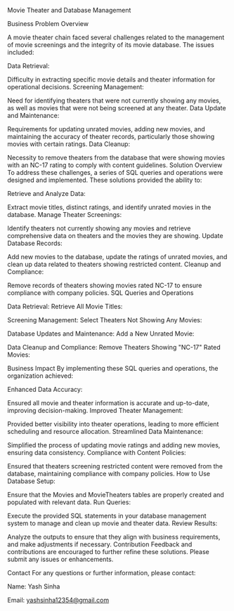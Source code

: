 Movie Theater and Database Management

Business Problem Overview

A movie theater chain faced several challenges related to the management of movie screenings and the integrity of its movie database. The issues included:

Data Retrieval:

Difficulty in extracting specific movie details and theater information for operational decisions. Screening Management:

Need for identifying theaters that were not currently showing any movies, as well as movies that were not being screened at any theater. Data Update and Maintenance:

Requirements for updating unrated movies, adding new movies, and maintaining the accuracy of theater records, particularly those showing movies with certain ratings. Data Cleanup:

Necessity to remove theaters from the database that were showing movies with an NC-17 rating to comply with content guidelines. Solution Overview To address these challenges, a series of SQL queries and operations were designed and implemented. These solutions provided the ability to:

Retrieve and Analyze Data:

Extract movie titles, distinct ratings, and identify unrated movies in the database. Manage Theater Screenings:

Identify theaters not currently showing any movies and retrieve comprehensive data on theaters and the movies they are showing. Update Database Records:

Add new movies to the database, update the ratings of unrated movies, and clean up data related to theaters showing restricted content. Cleanup and Compliance:

Remove records of theaters showing movies rated NC-17 to ensure compliance with company policies. SQL Queries and Operations

Data Retrieval:
Retrieve All Movie Titles:

Screening Management:
Select Theaters Not Showing Any Movies:

Database Updates and Maintenance:
Add a New Unrated Movie:

Data Cleanup and Compliance:
Remove Theaters Showing "NC-17" Rated Movies:

Business Impact By implementing these SQL queries and operations, the organization achieved:

Enhanced Data Accuracy:

Ensured all movie and theater information is accurate and up-to-date, improving decision-making. Improved Theater Management:

Provided better visibility into theater operations, leading to more efficient scheduling and resource allocation. Streamlined Data Maintenance:

Simplified the process of updating movie ratings and adding new movies, ensuring data consistency. Compliance with Content Policies:

Ensured that theaters screening restricted content were removed from the database, maintaining compliance with company policies. How to Use Database Setup:

Ensure that the Movies and MovieTheaters tables are properly created and populated with relevant data. Run Queries:

Execute the provided SQL statements in your database management system to manage and clean up movie and theater data. Review Results:

Analyze the outputs to ensure that they align with business requirements, and make adjustments if necessary. Contribution Feedback and contributions are encouraged to further refine these solutions. Please submit any issues or enhancements.

Contact For any questions or further information, please contact:

Name: Yash Sinha

Email: yashsinha12354@gmail.com
